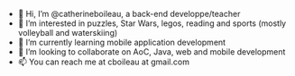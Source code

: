 - 👋 Hi, I’m @catherineboileau, a back-end developpe/teacher
- 👀 I’m interested in puzzles, Star Wars, legos, reading and sports (mostly volleyball and waterskiing)
- 🌱 I’m currently learning mobile application development
- 💞️ I’m looking to collaborate on AoC, Java, web and mobile development
- 📫 You can reach me at cboileau at gmail.com

<!---
catherineboileau/catherineboileau is a ✨ special ✨ repository because its `README.md` (this file) appears on your GitHub profile.
You can click the Preview link to take a look at your changes.
--->

